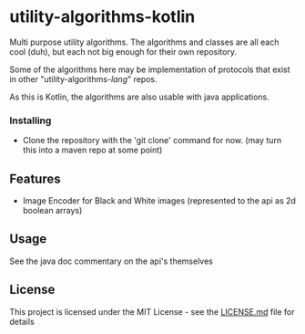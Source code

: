 # utility-algorithms-kotlin

Multi purpose utility algorithms.
The algorithms and classes are all each cool (duh),
   but each not big enough for their own repository.

Some of the algorithms here may be implementation of protocols that exist in other "utility-algorithms-*lang*" repos.

As this is Kotlin, the algorithms are also usable with java applications.





### Installing

* Clone the repository with the 'git clone' command for now. (may turn this into a maven repo at some point)

## Features

 * Image Encoder for Black and White images (represented to the api as 2d boolean arrays)

## Usage

See the java doc commentary on the api's themselves

## License

This project is licensed under the MIT License - see the [LICENSE.md](LICENSE.md) file for details